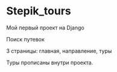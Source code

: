 # Stepik_tours
<p>Мой первый проект на Django
<p>Поиск путевок
<p>3 страницы: главная, направление, туры
<p>Туры прописаны внутри проекта.
